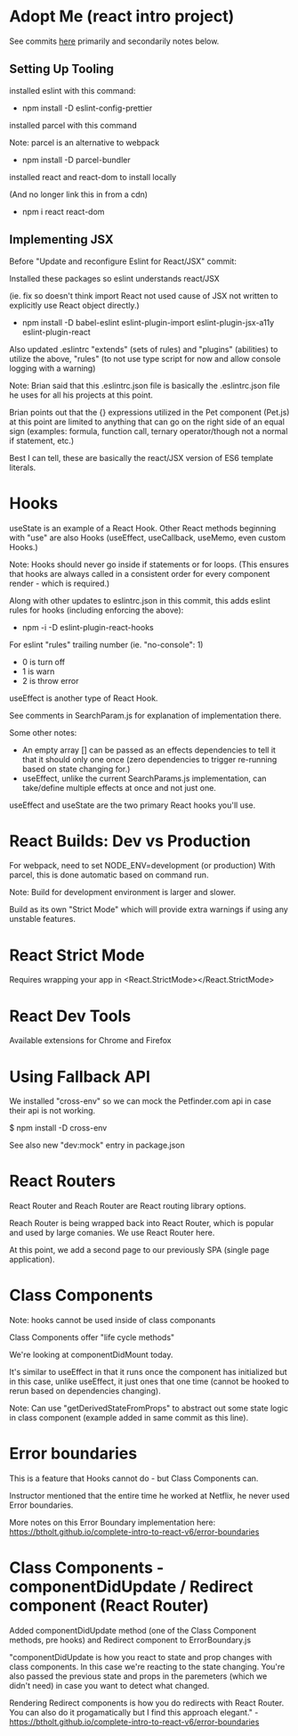 # Adopt Me (react intro project)

See commits [here](https://github.com/djwilkins/Complete-Intro-to-React-v5/commits/) primarily and secondarily notes below.

## Setting Up Tooling

installed eslint with this command:

- npm install -D eslint-config-prettier

installed parcel with this command

Note: parcel is an alternative to webpack

- npm install -D parcel-bundler

installed react and react-dom to install locally

(And no longer link this in from a cdn)

- npm i react react-dom

## Implementing JSX

Before "Update and reconfigure Eslint for React/JSX" commit:

Installed these packages so eslint understands react/JSX

(ie. fix so doesn't think import React not used cause of JSX not written to explicitly use React object directly.)

- npm install -D babel-eslint eslint-plugin-import eslint-plugin-jsx-a11y eslint-plugin-react

Also updated .eslintrc "extends" (sets of rules) and "plugins" (abilities) to utilize the above, "rules" (to not use type script for now and allow console logging with a warning)

Note: Brian said that this .eslintrc.json file is basically the .eslintrc.json file he uses for all his projects at this point.

Brian points out that the {} expressions utilized in the Pet component (Pet.js) at this point are limited to anything that can go on the right side of an equal sign (examples: formula, function call, ternary operator/though not a normal if statement, etc.)

Best I can tell, these are basically the react/JSX version of ES6 template literals.

# Hooks

useState is an example of a React Hook. Other React methods beginning with "use" are also Hooks (useEffect, useCallback, useMemo, even custom Hooks.)

Note: Hooks should never go inside if statements or for loops.
(This ensures that hooks are always called in a consistent order for every component render - which is required.)

Along with other updates to eslintrc.json in this commit, this adds eslint rules for hooks (including enforcing the above):

- npm -i -D eslint-plugin-react-hooks

For eslint "rules" trailing number (ie. "no-console": 1)

- 0 is turn off
- 1 is warn
- 2 is throw error

useEffect is another type of React Hook.

See comments in SearchParam.js for explanation of implementation there.

Some other notes:

- An empty array [] can be passed as an effects dependencies to tell it that it should only one once (zero dependencies to trigger re-running based on state changing for.)
- useEffect, unlike the current SearchParams.js implementation, can take/define multiple effects at once and not just one.

useEffect and useState are the two primary React hooks you'll use.

# React Builds: Dev vs Production

For webpack, need to set NODE_ENV=development (or production)
With parcel, this is done automatic based on command run.

Note: Build for development environment is larger and slower.

Build as its own "Strict Mode" which will provide extra warnings if using any unstable features.

# React Strict Mode

Requires wrapping your app in <React.StrictMode></React.StrictMode>

# React Dev Tools

Available extensions for Chrome and Firefox

# Using Fallback API

We installed "cross-env" so we can mock the Petfinder.com api in case their api is not working.

$ npm install -D cross-env

See also new "dev:mock" entry in package.json

# React Routers

React Router and Reach Router are React routing library options.

Reach Router is being wrapped back into React Router, which is popular and used by large comanies. We use React Router here.

At this point, we add a second page to our previously SPA (single page application).

# Class Components

Note: hooks cannot be used inside of class componants

Class Components offer "life cycle methods"

We're looking at componentDidMount today.

It's similar to useEffect in that it runs once the component has initialized but in this case, unlike useEffect, it just ones that one time (cannot be hooked to rerun based on dependencies changing).

Note: Can use "getDerivedStateFromProps" to abstract out some state logic in class component (example added in same commit as this line).

# Error boundaries

This is a feature that Hooks cannot do - but Class Components can.

Instructor mentioned that the entire time he worked at Netflix, he never used Error boundaries.

More notes on this Error Boundary implementation here: https://btholt.github.io/complete-intro-to-react-v6/error-boundaries

# Class Components - componentDidUpdate / Redirect component (React Router)

Added componentDidUpdate method (one of the Class Component methods, pre hooks) and Redirect component to ErrorBoundary.js

"componentDidUpdate is how you react to state and prop changes with class components. In this case we're reacting to the state changing. You're also passed the previous state and props in the paremeters (which we didn't need) in case you want to detect what changed.

Rendering Redirect components is how you do redirects with React Router. You can also do it progamatically but I find this approach elegant." -https://btholt.github.io/complete-intro-to-react-v6/error-boundaries
